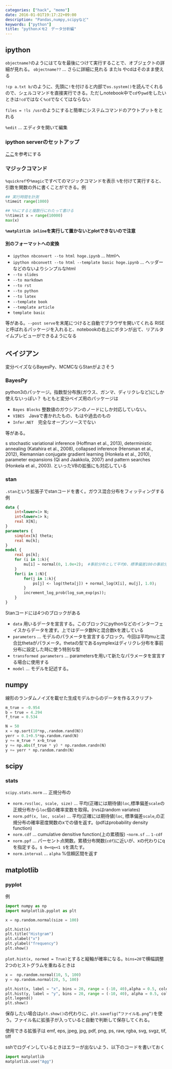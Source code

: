 ```yaml
---
categories: ["hack", "memo"]
date: 2016-01-01T19:17:22+09:00
description: "Pandas,numpy,scipyなど"
keywords: ["python"]
title: "pythonメモ2　データ分析編"
---
```


## ipython

`objectname?`のようにはてなを最後につけて実行することで、オブジェクトの詳細が見れる。
`objectname??` ... さらに詳細に見れる
またls やcdはそのまま使える

`!cp a.txt b/`のように、先頭に`!`を付けると内部で`os.system()`を読んでくれるので、シェルコマンドを直接実行できる。ただしnotebook中で`cd`や`pwd`をしたいときは`!cd`ではなく`%cd`でなくてはならない

`files = !ls /usr`のようにすると簡単にシステムコマンドのアウトプットをとれる

`%edit` ... エディタを開いて編集

### ipython serverのセットアップ
[ここ](https://thomassileo.name/blog/2012/11/19/setup-a-remote-ipython-notebook-server-with-numpyscipymaltplotlibpandas-in-a-virtualenv-on-ubuntu-server/)を参考にする

### マジックコマンド

`%quickref`や`%magic`ですべてのマジックコマンドを表示
`%`を付けて実行すると、引数を関数の外に書くことができる。例

```python
## 実行時間を計測
%timeit range(1000)

## %%にすると複数行にわたって書ける
%%timeit x = range(10000)
max(x)
```

**`%matplitlib inline`を実行して置かないとplotできないので注意**

#### 別のフォーマットへの変換
- `ipython nbconvert --to html hoge.ipynb` ... htmlへ
- `ipython nbconvett --to html --template basic hoge.ipynb` ... ヘッダーなどのないよりシンプルなhtml
- `--to slides`
- `--to markdown`
- `--to rst`
- `--to python`
- `--to latex`
 - `--template book`
 - `--template article`
 - `template basic`

等がある。`--post serve`を末尾につけると自動でブラウザを開いてくれる
RISEと呼ばれるパッケージを入れると、notebookの右上にボタンが出て、リアルタイムプレビューができるようになる

## ベイジアン
変分ベイズならBayesPy、MCMCならStanがよさそう

### BayesPy
python3のパッケージ。指数型分布族(ガウス、ガンマ、ディリクレなど)にしか使えないっぽい？
もともと変分ベイズ用のパッケージは
- `Bayes Blocks` 整数値のガウシアンのノードにしか対応していない。
- `VIBES`　Javaで書かれたもの、もはや過去のもの
- `Infer.NET`　完全なオープンソースでない

等がある。

s stochastic variational inference (Hoffman et al., 2013), deterministic annealing (Katahira
et al., 2008), collapsed inference (Hensman et al., 2012), Riemannian conjugate gradient
learning (Honkela et al., 2010), parameter expansions (Qi and Jaakkola, 2007) and pattern
searches (Honkela et al., 2003).
といったVBの拡張にも対応している

### stan
`.stan`という拡張子でstanコードを書く。ガウス混合分布をフィッティングする例

```stan
data {
    int<lower=1> N;
    int<lower=1> k;
    real X[N];
}
parameters {
    simplex[k] theta;
    real mu[k];
}
model {
    real ps[k];
    for (i in 1:k){
        mu[i] ~ normal(0, 1.0e+2);  #事前分布として平均0、標準偏差100の事前分布を用いる。
    }
    for(i in 1:N){
        for(j in 1:k){
            ps[j] <- log(theta[j]) + normal_log(X[i], mu[j], 1.0);
        }
        increment_log_prob(log_sum_exp(ps));
    }
}
```
Stanコードには4つのブロックがある
- `data` 用いるデータを宣言する。このブロックにpythonなどのインターフェイスからデータを渡す。上ではデータ数Nと混合数kを渡している
- `parameters` ... モデルのパラメータを宣言するブロック。今回は平均muと混合比thetaがパラメータ。thetaの型であるsymplexはディリクレ分布を事前分布に設定した時に使う特別な型
- `transformed parameters` ... parametersを用いて新たなパラメータを宣言する場合に使用する
- `model` ... モデルを記述する。

## numpy
線形のランダムノイズを載せた生成モデルからのデータを作るスクリプト

```python
m_true = -0.954
b = true = 4.294
f_true = 0.534

N = 50
x = np.sort(10*np,.random.rand(N))
yerr = 0.1+0.5*np.random.rand(N)
y += m_true * x+b_true
y += np.abs(f_true * y) * np.random.randn(N)
y += yerr * np.random.randn(N)
```


## scipy



### stats
`scipy.stats.norm` ... 正規分布の

- `norm.rvs(loc, scale, size)` ... 平均(正確には期待値)`loc`,標準偏差`scale`の正規分布から`loc`個の確率変数を取得。(rvsはrandom variates)
- `norm.pdf(x, loc, scale)` ... 平均(正確には期待値)`loc`, 標準偏差`scale`,の正規分布の確率密度関数のxでの値を返す。(pdfはprobability density function)
- `norm.cdf` ... cumulative densitive function(上の累積版)
-`norm.sf` ... `1-cdf`
- `norm.ppf` ... パーセント点関数。累積分布関数(`cdf`)に近いが、xの代わりにqを指定する。`$ 0=<q=<1 $`を満たす。
- `norm.interval` ... `alpha` %信頼区間を返す


## matplotlib

### pyplot

例

```python
import numpy as np
import matplotlib.pyplot as plt

x = np.random.normal(size = 100)

plt.hist(x)
plt.title("Histgram")
plt.xlabel("x")
plt.ylabel("frequency")
plt.show()
```
`plot.hist(x, normed = True)`とすると縦軸が確率になる。`bins=20`で横幅調整
2つのヒストグラムを重ねるときは

```python
x =  np.random.normal(10, 5, 100)
y = np.random.normal(20, 5, 100)

plt.hist(x, label = "x", bins = 20, range = (-10, 40),alpha = 0.5, color = "blue")
plt.hist(y, label = "y", bins = 20, range = (-10, 40), alpha = 0.5, color = "red")
plt.legend()
plt.show()
```
保存したい場合は`plt.show()`の代わりに、`plt.savefig(”ファイル名.png”)`を使う。ファイル名に拡張子が入っていると自動で判断して保存してくれる。

使用できる拡張子は
emf, eps, jpeg, jpg, pdf, png, ps, raw, rgba, svg, svgz, tif, tiff

sshでログインしているときはエラーが出ないよう、以下のコードを書いておく

```python
import matplotlib
matplotlib.use("Agg")
```

